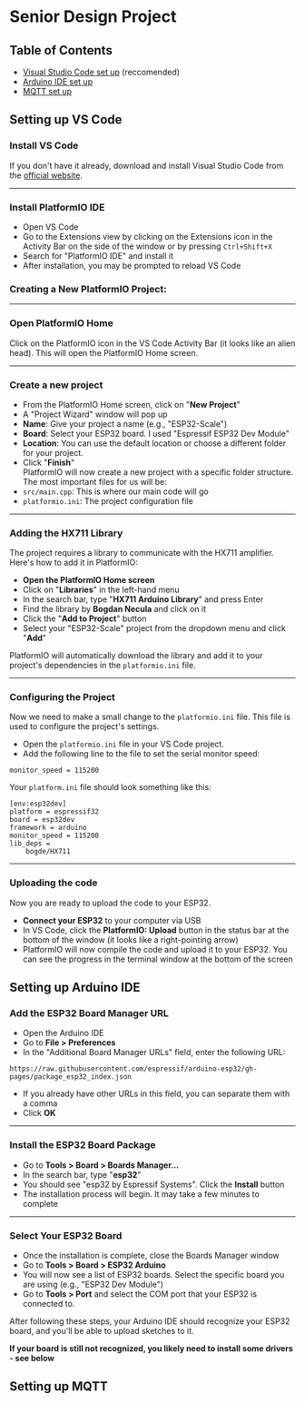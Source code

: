 # Senior Design Project  
## Table of Contents
- [Visual Studio Code set up](https://github.com/dsanborn16/SeniorDesignProject?tab=readme-ov-file#setting-up-vs-code) (reccomended)  
- [Arduino IDE set up](https://github.com/dsanborn16/SeniorDesignProject?tab=readme-ov-file#setting-up-arduino-ide)
- [MQTT set up](https://github.com/dsanborn16/SeniorDesignProject?tab=readme-ov-file#setting-up-mqtt) 
  
## Setting up VS Code  
### Install VS Code  
If you don't have it already, download and install Visual Studio Code from the [official website](https://code.visualstudio.com/).  

---
### Install PlatformIO IDE  
- Open VS Code
- Go to the Extensions view by clicking on the Extensions icon in the Activity Bar on the side of the window or by pressing `Ctrl+Shift+X`
- Search for "PlatformIO IDE" and install it
- After installation, you may be prompted to reload VS Code
  
### Creating a New PlatformIO Project:  
---
### Open PlatformIO Home
Click on the PlatformIO icon in the VS Code Activity Bar (it looks like an alien head). This will open the PlatformIO Home screen.  

---
### Create a new project
- From the PlatformIO Home screen, click on "**New Project**"
- A "Project Wizard" window will pop up
- **Name**: Give your project a name (e.g., "ESP32-Scale")
- **Board**: Select your ESP32 board. I used "Espressif ESP32 Dev Module"
- **Location**: You can use the default location or choose a different folder for your project.
- Click "**Finish**"  
PlatformIO will now create a new project with a specific folder structure. The most important files for us will be:  
- `src/main.cpp`: This is where our main code will go
- `platformio.ini`: The project configuration file
---
### Adding the HX711 Library
The project requires a library to communicate with the HX711 amplifier. Here's how to add it in PlatformIO:

- **Open the PlatformIO Home screen**
- Click on "**Libraries**" in the left-hand menu
- In the search bar, type "**HX711 Arduino Library**" and press Enter
- Find the library by **Bogdan Necula** and click on it
- Click the "**Add to Project**" button
- Select your "ESP32-Scale" project from the dropdown menu and click "**Add**"  

PlatformIO will automatically download the library and add it to your project's dependencies in the `platformio.ini` file.  

---
### Configuring the Project  
Now we need to make a small change to the `platformio.ini` file. This file is used to configure the project's settings.

- Open the `platformio.ini` file in your VS Code project.
- Add the following line to the file to set the serial monitor speed:
```
monitor_speed = 115200
```
Your `platform.ini` file should look something like this:
```
[env:esp32dev]
platform = espressif32
board = esp32dev
framework = arduino
monitor_speed = 115200
lib_deps =
    bogde/HX711
```  
---
### Uploading the code  
Now you are ready to upload the code to your ESP32.

- **Connect your ESP32** to your computer via USB
- In VS Code, click the **PlatformIO: Upload** button in the status bar at the bottom of the window (it looks like a right-pointing arrow)
- PlatformIO will now compile the code and upload it to your ESP32. You can see the progress in the terminal window at the bottom of the screen

## Setting up Arduino IDE  
### Add the ESP32 Board Manager URL

- Open the Arduino IDE
- Go to **File > Preferences**
- In the "Additional Board Manager URLs" field, enter the following URL:
```
https://raw.githubusercontent.com/espressif/arduino-esp32/gh-pages/package_esp32_index.json
```
- If you already have other URLs in this field, you can separate them with a comma
- Click **OK**

---
### Install the ESP32 Board Package  

- Go to **Tools > Board > Boards Manager...**
- In the search bar, type "**esp32**"
- You should see "esp32 by Espressif Systems". Click the **Install** button
- The installation process will begin. It may take a few minutes to complete

---
### Select Your ESP32 Board  

- Once the installation is complete, close the Boards Manager window
- Go to **Tools > Board > ESP32 Arduino**
- You will now see a list of ESP32 boards. Select the specific board you are using (e.g., "ESP32 Dev Module")
- Go to **Tools > Port** and select the COM port that your ESP32 is connected to.  

After following these steps, your Arduino IDE should recognize your ESP32 board, and you'll be able to upload sketches to it.  

**If your board is still not recognized, you likely need to install some drivers - see below**  

## Setting up MQTT